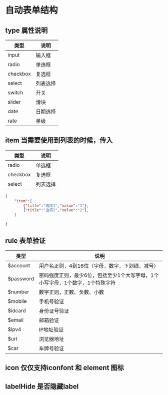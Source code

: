 # 自动表单结构

 

## type 属性说明

| 类型 | 说明 |
|-| - |
| input | 输入框 |
| radio | 单选框 |
| checkbox | 复选框 |
| select | 列表选择 |
| switch | 开关 |
| slider | 滑块 |
| date | 日期选择 |
| rate | 星级 |

## item 当需要使用到列表的时候，传入

| 类型 | 说明 |
|-| - |
| radio | 单选框 |
| checkbox | 复选框 |
| select | 列表选择 |

```json 
{
    "item":[
        {"title":"选项1","value":"1"},
        {"title":"选项2","value":"2"},
    ]

}
```

## rule 表单验证

| 类型 | 说明 |
|-| - |
| $account | 用户名正则，4到16位（字母，数字，下划线，减号） |
| $password | 密码强度正则，最少6位，包括至少1个大写字母，1个小写字母，1个数字，1个特殊字符 |
| $number | 数字正则，正数、负数、小数 |
| $mobile | 手机号验证 |
| $idcard | 身份证号验证 |
| $email | 邮箱验证 |
| $ipv4 | IP地址验证 |
| $url | 浏览器地址 |
| $car | 车牌号验证 |


## icon 仅仅支持iconfont 和 element 图标

## labelHide 是否隐藏label

